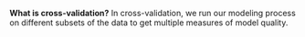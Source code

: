 <b>What is cross-validation?</b>
In cross-validation, we run our modeling process on different subsets of the data to get multiple measures of model quality.
